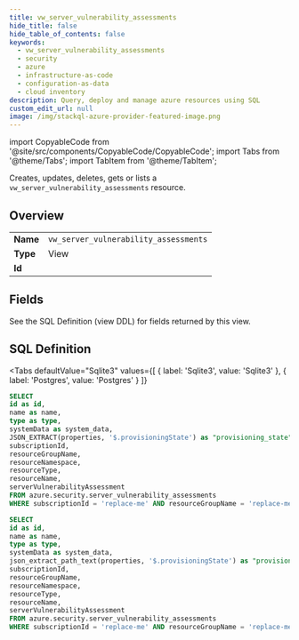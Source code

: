 ```yaml
--- 
title: vw_server_vulnerability_assessments
hide_title: false
hide_table_of_contents: false
keywords:
  - vw_server_vulnerability_assessments
  - security
  - azure
  - infrastructure-as-code
  - configuration-as-data
  - cloud inventory
description: Query, deploy and manage azure resources using SQL
custom_edit_url: null
image: /img/stackql-azure-provider-featured-image.png
---
```


import CopyableCode from '@site/src/components/CopyableCode/CopyableCode';
import Tabs from '@theme/Tabs';
import TabItem from '@theme/TabItem';

Creates, updates, deletes, gets or lists a <code>vw_server_vulnerability_assessments</code> resource.

## Overview
<table><tbody>
<tr><td><b>Name</b></td><td><code>vw_server_vulnerability_assessments</code></td></tr>
<tr><td><b>Type</b></td><td>View</td></tr>
<tr><td><b>Id</b></td><td><CopyableCode code="azure.security.vw_server_vulnerability_assessments" /></td></tr>
</tbody></table>

## Fields

See the SQL Definition (view DDL) for fields returned by this view.

## SQL Definition

<Tabs
defaultValue="Sqlite3"
values={[
{ label: 'Sqlite3', value: 'Sqlite3' },
{ label: 'Postgres', value: 'Postgres' }
]}
>
<TabItem value="Sqlite3">

```sql
SELECT
id as id,
name as name,
type as type,
systemData as system_data,
JSON_EXTRACT(properties, '$.provisioningState') as "provisioning_state",
subscriptionId,
resourceGroupName,
resourceNamespace,
resourceType,
resourceName,
serverVulnerabilityAssessment
FROM azure.security.server_vulnerability_assessments
WHERE subscriptionId = 'replace-me' AND resourceGroupName = 'replace-me' AND resourceNamespace = 'replace-me' AND resourceType = 'replace-me' AND resourceName = 'replace-me';
```

</TabItem>
<TabItem value="Postgres">

```sql
SELECT
id as id,
name as name,
type as type,
systemData as system_data,
json_extract_path_text(properties, '$.provisioningState') as "provisioning_state",
subscriptionId,
resourceGroupName,
resourceNamespace,
resourceType,
resourceName,
serverVulnerabilityAssessment
FROM azure.security.server_vulnerability_assessments
WHERE subscriptionId = 'replace-me' AND resourceGroupName = 'replace-me' AND resourceNamespace = 'replace-me' AND resourceType = 'replace-me' AND resourceName = 'replace-me';
```

</TabItem>
</Tabs>

